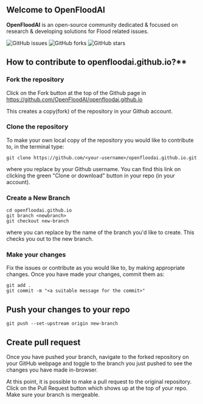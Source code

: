 ## Welcome to OpenFloodAI

**OpenFloodAI** is an open-source community dedicated & focused on research & developing solutions for Flood related issues.

![GitHub issues](https://img.shields.io/github/issues/OpenFloodAI/openfloodai.github.io) ![GitHub forks](https://img.shields.io/github/forks/OpenFloodAI/openfloodai.github.io?style=social) ![GitHub stars](https://img.shields.io/github/stars/OpenFloodAI/openfloodai.github.io?style=social)

## How to contribute to openfloodai.github.io?**

### Fork the repository
Click on the Fork button at the top of the Github page in https://github.com/OpenFloodAI/openfloodai.github.io

This creates a copy(fork) of the repository in your Github account.

### Clone the repository
To make your own local copy of the repository you would like to contribute to, in the terminal type:

```
git clone https://github.com/<your-username>/openfloodai.github.io.git
```

where you replace <your-username> by your Github username. You can find this link on clicking the green "Clone or download" button in your repo (in your account).


### Create a New Branch
```
cd openfloodai.github.io
git branch <newbranch>
git checkout new-branch
```
where you can replace <newbranch> by the name of the branch you'd like to create.
This checks you out to the new branch.

### Make your changes
Fix the issues or contribute as you would like to, by making appropriate changes.
Once you have made your changes, commit them as:
```
git add .
git commit -m "<a suitable message for the commit>"
```


## Push your changes to your repo
```
git push --set-upstream origin new-branch
```


## Create pull request
Once you have pushed your branch, navigate to the forked repository on your GitHub webpage and toggle to the branch you just pushed to see the changes you have made in-browser.

At this point, it is possible to make a pull request to the original repository. Click on the Pull Request button which shows up at the top of your repo. Make sure your branch is mergeable.
